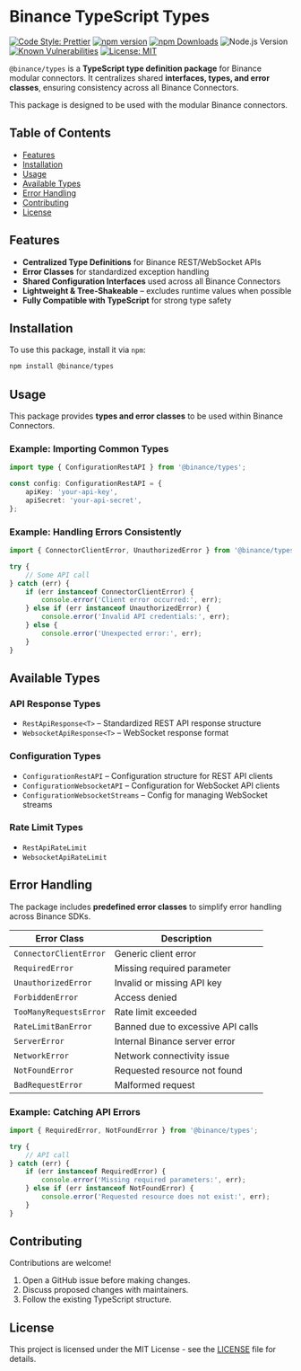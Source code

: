 # Binance TypeScript Types

[![Code Style: Prettier](https://img.shields.io/badge/code%20style-prettier-ff69b4)](https://prettier.io/)
[![npm version](https://badge.fury.io/js/@binance%2Ftypes.svg)](https://badge.fury.io/js/@binance%2Ftypes)
[![npm Downloads](https://img.shields.io/npm/dm/@binance/types.svg)](https://www.npmjs.com/package/@binance/types)
![Node.js Version](https://img.shields.io/badge/Node.js-%3E=22.12.0-brightgreen)
[![Known Vulnerabilities](https://snyk.io/test/github/binance/binance-connector-js/badge.svg)](https://snyk.io/test/github/binance/binance-connector-js)
[![License: MIT](https://img.shields.io/badge/License-MIT-yellow.svg)](https://opensource.org/licenses/MIT)

`@binance/types` is a **TypeScript type definition package** for Binance modular connectors. It centralizes shared **interfaces, types, and error classes**, ensuring consistency across all Binance Connectors.

This package is designed to be used with the modular Binance connectors.

## Table of Contents

- [Features](#features)
- [Installation](#installation)
- [Usage](#usage)
- [Available Types](#available-types)
- [Error Handling](#error-handling)
- [Contributing](#contributing)
- [License](#license)

## Features

- **Centralized Type Definitions** for Binance REST/WebSocket APIs
- **Error Classes** for standardized exception handling
- **Shared Configuration Interfaces** used across all Binance Connectors
- **Lightweight & Tree-Shakeable** – excludes runtime values when possible
- **Fully Compatible with TypeScript** for strong type safety

## Installation

To use this package, install it via `npm`:

```bash
npm install @binance/types
```

## Usage

This package provides **types and error classes** to be used within Binance Connectors.

### Example: Importing Common Types

```typescript
import type { ConfigurationRestAPI } from '@binance/types';

const config: ConfigurationRestAPI = {
    apiKey: 'your-api-key',
    apiSecret: 'your-api-secret',
};
```

### Example: Handling Errors Consistently

```typescript
import { ConnectorClientError, UnauthorizedError } from '@binance/types';

try {
    // Some API call
} catch (err) {
    if (err instanceof ConnectorClientError) {
        console.error('Client error occurred:', err);
    } else if (err instanceof UnauthorizedError) {
        console.error('Invalid API credentials:', err);
    } else {
        console.error('Unexpected error:', err);
    }
}
```

## Available Types

### API Response Types

- `RestApiResponse<T>` – Standardized REST API response structure
- `WebsocketApiResponse<T>` – WebSocket response format

### Configuration Types

- `ConfigurationRestAPI` – Configuration structure for REST API clients
- `ConfigurationWebsocketAPI` – Configuration for WebSocket API clients
- `ConfigurationWebsocketStreams` – Config for managing WebSocket streams

### Rate Limit Types

- `RestApiRateLimit`
- `WebsocketApiRateLimit`

## Error Handling

The package includes **predefined error classes** to simplify error handling across Binance SDKs.

| Error Class            | Description                       |
| ---------------------- | --------------------------------- |
| `ConnectorClientError` | Generic client error              |
| `RequiredError`        | Missing required parameter        |
| `UnauthorizedError`    | Invalid or missing API key        |
| `ForbiddenError`       | Access denied                     |
| `TooManyRequestsError` | Rate limit exceeded               |
| `RateLimitBanError`    | Banned due to excessive API calls |
| `ServerError`          | Internal Binance server error     |
| `NetworkError`         | Network connectivity issue        |
| `NotFoundError`        | Requested resource not found      |
| `BadRequestError`      | Malformed request                 |

### Example: Catching API Errors

```typescript
import { RequiredError, NotFoundError } from '@binance/types';

try {
    // API call
} catch (err) {
    if (err instanceof RequiredError) {
        console.error('Missing required parameters:', err);
    } else if (err instanceof NotFoundError) {
        console.error('Requested resource does not exist:', err);
    }
}
```

## Contributing

Contributions are welcome!

1. Open a GitHub issue before making changes.
2. Discuss proposed changes with maintainers.
3. Follow the existing TypeScript structure.

## License

This project is licensed under the MIT License - see the [LICENSE](./LICENCE) file for details.
